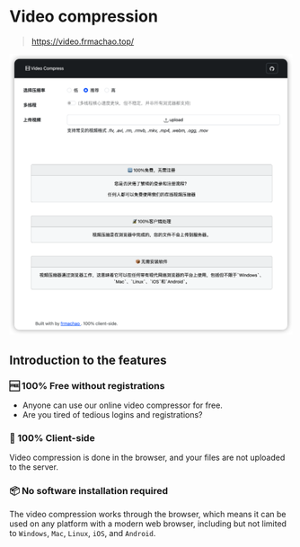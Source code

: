 # Video compression

> https://video.frmachao.top/

![shot.png](./images/shot.png)

## Introduction to the features

### 🆓 100% Free without registrations
- Anyone can use our online video compressor for free.
- Are you tired of tedious logins and registrations?
### 🔏 100% Client-side
Video compression is done in the browser, and your files are not uploaded to the server.
### 📦 No software installation required
The video compression works through the browser, which means it can be used on any platform with a modern web browser, including but not limited to `Windows`, `Mac`, `Linux`, `iOS`, and `Android`.

